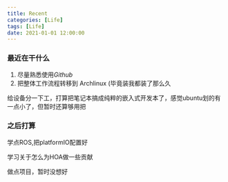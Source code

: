 ```yaml
---
title: Recent
categories: [Life]
tags: [Life]
date: 2021-01-01 12:00:00
---
```

### 最近在干什么

1. 尽量熟悉使用*Github*
2. 把整体工作流程转移到 Archlinux (毕竟装我都装了那么久

给设备分一下工，打算把笔记本搞成纯粹的嵌入式开发本了，感觉ubuntu划的有一点小了，但暂时还算够用把

### 之后打算

学点ROS,把platformIO配置好

学习关于怎么为HOA做一些贡献

做点项目，暂时没想好
